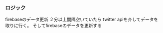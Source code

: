 ### ロジック

firebaseのデータ更新
    ２分以上間隔空いていたら
        twitter apiを介してデータを取りに行く。
        そしてfirebaseのデータを更新する
